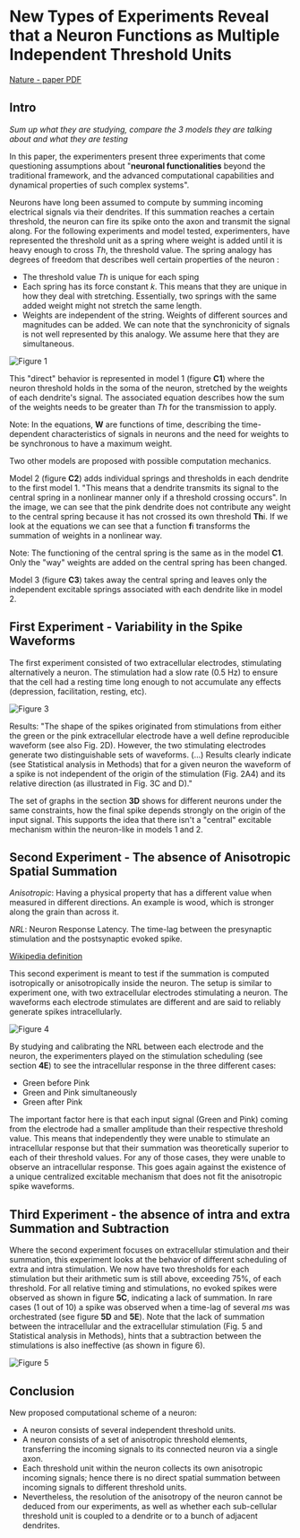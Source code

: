 # New Types of Experiments Reveal that a Neuron Functions as Multiple Independent Threshold Units

[Nature - paper PDF](https://www.nature.com/articles/s41598-017-18363-1)

## Intro 

*Sum up what they are studying, compare the 3 models they are talking about and what they are testing*

In this paper, the experimenters present three experiments that come questioning assumptions about "**neuronal functionalities** beyond the traditional framework, and the advanced computational capabilities and dynamical properties of such complex systems".

Neurons have long been assumed to compute by summing incoming electrical signals via their dendrites. If this summation reaches a certain threshold, the neuron can fire its spike onto the axon and transmit the signal along.
For the following experiments and model tested, experimenters, have represented the threshold unit as a spring where weight is added until it is heavy enough to cross *Th*, the threshold value. The spring analogy has degrees of freedom that describes well certain properties of the neuron :

- The threshold value *Th* is unique for each sping
- Each spring has its force constant *k*. This means that they are unique in how they deal with stretching. Essentially, two springs with the same added weight might not stretch the same length.
- Weights are independent of the string. Weights of different sources and magnitudes can be added. We can note that the synchronicity of signals is not well represented by this analogy. We assume here that they are simultaneous.

![Figure 1](/api/neuron_functions_as_multiple_independent_threshold_units/figure1.png)

This "direct" behavior is represented in model 1 (figure **C1**) where the neuron threshold holds in the soma of the neuron, stretched by the weights of each dendrite's signal. The associated equation describes how the sum of the weights needs to be greater than *Th* for the transmission to apply.

Note: In the equations, **W** are functions of time, describing the time-dependent characteristics of signals in neurons and the need for weights to be synchronous to have a maximum weight.

Two other models are proposed with possible computation mechanics.

Model 2 (figure **C2**) adds individual springs and thresholds in each dendrite to the first model 1. "This means that a dendrite transmits its signal to the central spring in a nonlinear manner only if a threshold crossing occurs". In the image, we can see that the pink dendrite does not contribute any weight to the central spring because it has not crossed its own threshold **Th**i.
If we look at the equations we can see that a function **f**i transforms the summation of weights in a nonlinear way. 

Note: The functioning of the central spring is the same as in the model **C1**. Only the "way" weights are added on the central spring has been changed. 

Model 3 (figure **C3**) takes away the central spring and leaves only the independent excitable springs associated with each dendrite like in model 2. 

## First Experiment - Variability in the Spike Waveforms

The first experiment consisted of two extracellular electrodes, stimulating alternatively a neuron. The stimulation had a slow rate (0.5 Hz) to ensure that the cell had a resting time long enough to not accumulate any effects (depression, facilitation, resting, etc).

![Figure 3](/api/neuron_functions_as_multiple_independent_threshold_units/figure3.png)

Results:
"The shape of the spikes originated from stimulations from either the 
green or the pink extracellular electrode have a well define reproducible waveform (see also Fig. 2D). However, the two stimulating electrodes generate two distinguishable sets of waveforms. (...) Results clearly indicate (see Statistical analysis in Methods) that for a given neuron the waveform of a spike is not independent of the origin of the stimulation (Fig. 2A4) and its relative direction (as illustrated in Fig. 3C and D)."

The set of graphs in the section **3D** shows for different neurons under the same constraints, how the final spike depends strongly on the origin of the input signal. This supports the idea that there isn't a "central" excitable mechanism within the neuron-like in models 1 and 2. 

## Second Experiment - The absence of Anisotropic Spatial Summation

*Anisotropic*: Having a physical property that has a different value when measured in different directions. An example is wood, which is stronger along the grain than across it.

*NRL*: Neuron Response Latency. The time-lag between the presynaptic stimulation and the postsynaptic evoked spike.

[Wikipedia definition](https://en.wikipedia.org/wiki/Anisotropy)

This second experiment is meant to test if the summation is computed isotropically or anisotropically inside the neuron. The setup is similar to experiment one, with two extracellular electrodes stimulating a neuron. The waveforms each electrode stimulates are different and are said to reliably generate spikes intracellularly.

![Figure 4](/api/neuron_functions_as_multiple_independent_threshold_units/figure4.png)

By studying and calibrating the NRL between each electrode and the neuron, the experimenters played on the stimulation scheduling (see section **4E**) to see the intracellular response in the three different cases:

- Green before Pink
- Green and Pink simultaneously
- Green after Pink

The important factor here is that each input signal (Green and Pink) coming from the electrode had a smaller amplitude than their respective threshold value. This means that independently they were unable to stimulate an intracellular response but that their summation was theoretically superior to each of their threshold values.
For any of those cases, they were unable to observe an intracellular response. This goes again against the existence of a unique centralized excitable mechanism that does not fit the anisotropic spike waveforms.

## Third Experiment - the absence of intra and extra Summation and Subtraction

Where the second experiment focuses on extracellular stimulation and their summation, this experiment looks at the behavior of different scheduling of extra and intra stimulation. We now have two thresholds for each stimulation but their arithmetic sum is still above, exceeding 75%, of each threshold.
For all relative timing and stimulations, no evoked spikes were observed as shown in figure **5C**, indicating a lack of summation. In rare cases (1 out of 10) a spike was observed when a time-lag of several *ms* was orchestrated (see figure **5D** and **5E**). Note that the lack of summation between the intracellular and the extracellular stimulation (Fig. 5 and Statistical analysis in Methods), hints that a subtraction between the stimulations is also ineffective (as shown in figure 6). 

![Figure 5](/api/neuron_functions_as_multiple_independent_threshold_units/figure5.png)

## Conclusion

New proposed computational scheme of a neuron: 

- A neuron consists of several independent threshold units.
- A neuron consists of a set of anisotropic threshold elements, transferring the incoming signals to its connected neuron via a single axon.
- Each threshold unit within the neuron collects its own anisotropic incoming signals; hence there is no direct spatial summation between incoming signals to different threshold units.
- Nevertheless, the resolution of the anisotropy of the neuron cannot be deduced from our experiments, as well as whether each sub-cellular threshold unit is coupled to a dendrite or to a bunch of adjacent dendrites.
